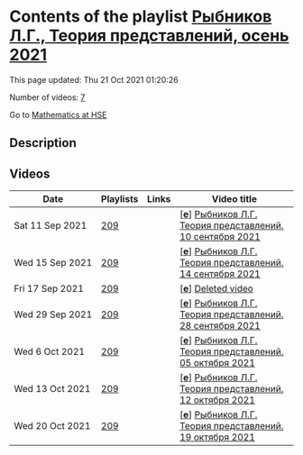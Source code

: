 # Contents of the playlist [Рыбников Л.Г., Теория представлений, осень 2021](https://www.youtube.com/playlist?list=PLq3E5oubNNoDppC1wQZsy8q5c3ZXE_iSF)

This page updated: Thu 21 Oct 2021 01:20:26

Number of videos: [7](#videos)

Go to [Mathematics at HSE](../README.md)

## Description



## Videos

|Date|Playlists|Links|Video title|
|---|---|---|---|
| Sat&nbsp;11&nbsp;Sep&nbsp;2021 | [209](../playlists/209 "Рыбников Л.Г., Теория представлений, осень 2021") |  | [[**e**](https://studio.youtube.com/video/IN1PS-eSWgI/edit "Edit")] [Рыбников Л.Г. Теория представлений. 10 сентября 2021](https://www.youtube.com/watch?v=IN1PS-eSWgI&list=PLq3E5oubNNoDppC1wQZsy8q5c3ZXE_iSF) |
| Wed&nbsp;15&nbsp;Sep&nbsp;2021 | [209](../playlists/209 "Рыбников Л.Г., Теория представлений, осень 2021") |  | [[**e**](https://studio.youtube.com/video/PH7ricr6clw/edit "Edit")] [Рыбников Л.Г. Теория представлений. 14 сентября 2021](https://www.youtube.com/watch?v=PH7ricr6clw&list=PLq3E5oubNNoDppC1wQZsy8q5c3ZXE_iSF) |
| Fri&nbsp;17&nbsp;Sep&nbsp;2021 | [209](../playlists/209 "Рыбников Л.Г., Теория представлений, осень 2021") |  | [[**e**](https://studio.youtube.com/video/bsrdRekQ0i0/edit "Edit")] [Deleted video](https://www.youtube.com/watch?v=bsrdRekQ0i0&list=PLq3E5oubNNoDppC1wQZsy8q5c3ZXE_iSF "This video is unavailable.") |
| Wed&nbsp;29&nbsp;Sep&nbsp;2021 | [209](../playlists/209 "Рыбников Л.Г., Теория представлений, осень 2021") |  | [[**e**](https://studio.youtube.com/video/B7Bw1GJ7I9k/edit "Edit")] [Рыбников Л.Г. Теория представлений. 28 сентября 2021](https://www.youtube.com/watch?v=B7Bw1GJ7I9k&list=PLq3E5oubNNoDppC1wQZsy8q5c3ZXE_iSF) |
| Wed&nbsp;6&nbsp;Oct&nbsp;2021 | [209](../playlists/209 "Рыбников Л.Г., Теория представлений, осень 2021") |  | [[**e**](https://studio.youtube.com/video/FY-3X9IfRFk/edit "Edit")] [Рыбников Л.Г. Теория представлений. 05 октября 2021](https://www.youtube.com/watch?v=FY-3X9IfRFk&list=PLq3E5oubNNoDppC1wQZsy8q5c3ZXE_iSF) |
| Wed&nbsp;13&nbsp;Oct&nbsp;2021 | [209](../playlists/209 "Рыбников Л.Г., Теория представлений, осень 2021") |  | [[**e**](https://studio.youtube.com/video/-kYdRgLWPkI/edit "Edit")] [Рыбников Л.Г. Теория представлений. 12 октября 2021](https://www.youtube.com/watch?v=-kYdRgLWPkI&list=PLq3E5oubNNoDppC1wQZsy8q5c3ZXE_iSF) |
| Wed&nbsp;20&nbsp;Oct&nbsp;2021 | [209](../playlists/209 "Рыбников Л.Г., Теория представлений, осень 2021") |  | [[**e**](https://studio.youtube.com/video/HQJROy_DfmQ/edit "Edit")] [Рыбников Л.Г. Теория представлений. 19 октября 2021](https://www.youtube.com/watch?v=HQJROy_DfmQ&list=PLq3E5oubNNoDppC1wQZsy8q5c3ZXE_iSF) |
